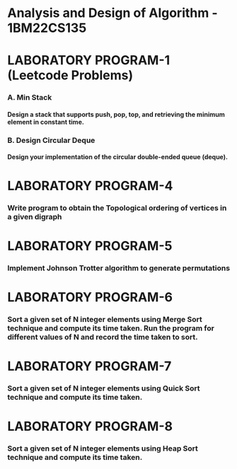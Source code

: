 # Analysis and Design of Algorithm - 1BM22CS135
<h1>LABORATORY PROGRAM-1 (Leetcode Problems)</h1>
<h3>A. Min Stack</h3>
<h4>Design a stack that supports push, pop, top, and retrieving the minimum element in constant time.</h4>
<h3>B. Design Circular Deque</h3>
<h4>Design your implementation of the circular double-ended queue (deque).</h4>
<h1>LABORATORY PROGRAM-4</h1>
<h3>Write program to obtain the Topological ordering of vertices in a given digraph</h3>
<h1>LABORATORY PROGRAM-5</h1>
<h3>Implement Johnson Trotter algorithm to generate permutations</h3>
<h1>LABORATORY PROGRAM-6</h1>
<h3>Sort a given set of N integer elements using Merge Sort technique and
compute its time taken. Run the program for different values of N and record
the time taken to sort.</h3>
<h1>LABORATORY PROGRAM-7</h1>
<h3>Sort a given set of N integer elements using Quick Sort technique and compute its time taken.</h3>
<h1>LABORATORY PROGRAM-8</h1>
<h3>Sort a given set of N integer elements using Heap Sort technique and compute its time taken.</h3>
